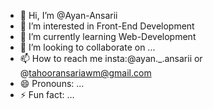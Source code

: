 - 👋 Hi, I’m @Ayan-Ansarii
- 👀 I’m interested in Front-End Development
- 🌱 I’m currently learning Web-Development
- 💞️ I’m looking to collaborate on ...
- 📫 How to reach me insta:@ayan._.ansarii or @tahooransariawm@gmail.com
- 😄 Pronouns: ...
- ⚡ Fun fact: ...

<!---
Ayan-Ansarii/Ayan-Ansarii is a ✨ special ✨ repository because its `README.md` (this file) appears on your GitHub profile.
You can click the Preview link to take a look at your changes.
--->


